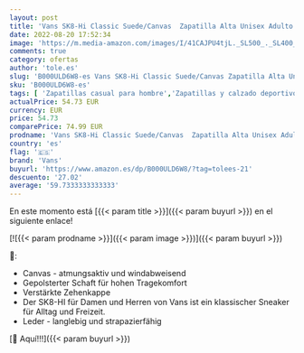 ```yaml
---
layout: post
title: 'Vans SK8-Hi Classic Suede/Canvas  Zapatilla Alta Unisex Adulto  Black/White  42 EU'
date: 2022-08-20 17:52:34
image: 'https://m.media-amazon.com/images/I/41CAJPU4tjL._SL500_._SL400_.jpg'
comments: true
category: ofertas
author: 'tole.es'
slug: 'B000ULD6W8-es Vans SK8-Hi Classic Suede/Canvas Zapatilla Alta Unisex...'
sku: 'B000ULD6W8-es'
tags: [ 'Zapatillas casual para hombre','Zapatillas y calzado deportivo para hombre','Zapatos','Zapatos para hombre','Zapatos y complementos','vans','zapatilla','🇪🇸', ]
actualPrice: 54.73 EUR
currency: EUR
price: 54.73
comparePrice: 74.99 EUR
prodname: 'Vans SK8-Hi Classic Suede/Canvas  Zapatilla Alta Unisex Adulto  Black/White  42 EU'
country: 'es'
flag: '🇪🇸'
brand: 'Vans'
buyurl: 'https://www.amazon.es/dp/B000ULD6W8/?tag=tolees-21'
descuento: '27.02'
average: '59.7333333333333'
---
```


En este momento está [{{< param title >}}]({{< param buyurl >}}) en el siguiente enlace!

[![{{< param prodname >}}]({{< param image >}})]({{< param buyurl >}})

🔎:

- Canvas - atmungsaktiv und windabweisend
- Gepolsterter Schaft für hohen Tragekomfort
- Verstärkte Zehenkappe
- Der SK8-HI für Damen und Herren von Vans ist ein klassischer Sneaker für Alltag und Freizeit.
- Leder - langlebig und strapazierfähig

[🛒 Aquí!!!]({{< param buyurl >}})
